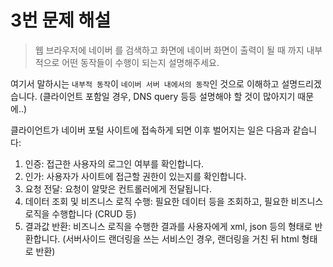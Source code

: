 # 3번 문제 해설
> 웹 브라우저에 네이버 를 검색하고 화면에 네이버 화면이 출력이 될 때 까지 내부적으로 어떤 동작들이 수행이 되는지 설명해주세요.

여기서 말하시는 `내부적 동작`이 `네이버 서버 내에서의 동작`인 것으로 이해하고 설명드리겠습니다. (클라이언트 포함일 경우, DNS query 등등 설명해야 할 것이 많아지기 때문에..)

클라이언트가 네이버 포털 사이트에 접속하게 되면 이후 벌어지는 일은 다음과 같습니다:
 1. 인증: 접근한 사용자의 로그인 여부를 확인합니다.
 2. 인가: 사용자가 사이트에 접근할 권한이 있는지를 확인합니다.
 3. 요청 전달: 요청이 알맞은 컨트롤러에게 전달됩니다.
 4. 데이터 조회 및 비즈니스 로직 수행: 필요한 데이터 등을 조회하고, 필요한 비즈니스 로직을 수행합니다 (CRUD 등)
 5. 결과값 반환: 비즈니스 로직을 수행한 결과를 사용자에게 xml, json 등의 형태로 반환합니다. (서버사이드 랜더링을 쓰는 서비스인 경우, 랜더링을 거친 뒤 html 형태로 반환)
